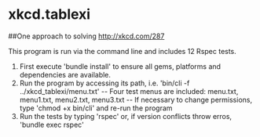 # xkcd.tablexi


##One approach to solving http://xkcd.com/287

This program is run via the command line and includes 12 Rspec tests.
1) First execute 'bundle install' to ensure all gems, platforms and dependencies are available.
2) Run the program by accessing its path, i.e. 'bin/cli -f ../xkcd_tablexi/menu.txt'
 -- Four test menus are included: menu.txt, menu1.txt, menu2.txt, menu3.txt
 -- If necessary to change permissions, type 'chmod +x bin/cli' and re-run the program
3) Run the tests by typing 'rspec' or, if version conflicts throw erros, 'bundle exec rspec'
